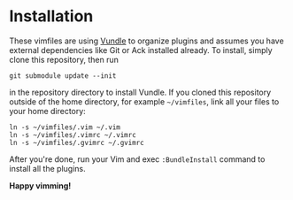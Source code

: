 # Installation

These vimfiles are using [Vundle](https://github.com/gmarik/vundle) to
organize plugins and assumes you have external dependencies like Git or
Ack installed already. To install, simply clone this repository, then run

    git submodule update --init

in the repository directory to install Vundle. If you cloned this repository
outside of the home directory, for example `~/vimfiles`, link all your files
to your home directory:

    ln -s ~/vimfiles/.vim ~/.vim
    ln -s ~/vimfiles/.vimrc ~/.vimrc
    ln -s ~/vimfiles/.gvimrc ~/.gvimrc

After you're done, run your Vim and exec `:BundleInstall` command to install
all the plugins. 

**Happy vimming!**
